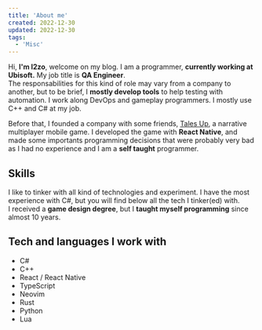 ```yaml
---
title: 'About me'
created: 2022-12-30
updated: 2022-12-30
tags:
  - 'Misc'
---
```


Hi, **I'm I2zo**, welcome on my blog. I am a programmer,
**currently working at Ubisoft.**
My job title is **QA Engineer**.  
The responsabilities for this kind of role
may vary from a company to another, but to be brief, I **mostly develop tools**
to help testing with automation. I work along DevOps and gameplay programmers.
I mostly use C++ and C# at my job.

Before that, I founded a company with some friends,
[Tales Up](https://talesup.io/?lang=en), a narrative multiplayer mobile game.
I developed the game with **React Native**, and made some importants programming
decisions that were probably very bad as I had no experience and I am a
**self taught** programmer.

## Skills

I like to tinker with all kind of technologies and experiment. I have the most
experience with C#, but you will find below all the tech I tinker(ed) with.  
I received a **game design degree**, but I **taught myself programming** since almost
10 years.

## Tech and languages I work with

- C#
- C++
- React / React Native
- TypeScript
- Neovim
- Rust
- Python
- Lua

